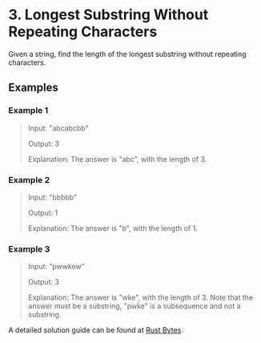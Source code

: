 # 3. Longest Substring Without Repeating Characters

Given a string, find the length of the longest substring without repeating characters.

## Examples

### Example 1

> Input: "abcabcbb"
>
> Output: 3 
> 
> Explanation: The answer is "abc", with the length of 3. 

### Example 2

> Input: "bbbbb"
>
> Output: 1
>
> Explanation: The answer is "b", with the length of 1.

### Example 3

> Input: "pwwkew"
>
> Output: 3
>
> Explanation: The answer is "wke", with the length of 3. 
>             Note that the answer must be a substring, "pwke" is a subsequence and not a substring.

A detailed solution guide can be found at [Rust Bytes](https://andrewleverette.github.io/longest-substring-without-repeating-characters/).